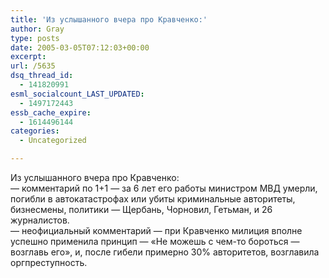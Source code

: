 ```yaml
---
title: 'Из услышанного вчера про Кравченко:'
author: Gray
type: posts
date: 2005-03-05T07:12:03+00:00
excerpt:
url: /5635
dsq_thread_id:
  - 141820991
esml_socialcount_LAST_UPDATED:
  - 1497172443
essb_cache_expire:
  - 1614496144
categories:
  - Uncategorized

---
```








Из услышанного вчера про Кравченко:  
&#8212; комментарий по 1+1 &#8212; за 6 лет его работы министром МВД умерли, погибли в автокатастрофах или убиты криминальные авторитеты, бизнесмены, политики &#8212; Щербань, Чорновил, Гетьман, и 26 журналистов.  
&#8212; неофициальный комментарий &#8212; при Кравченко милиция вполне успешно применила принцип &#8212; &#171;Не можешь с чем-то бороться &#8212; возглавь его&#187;, и, после гибели примерно 30% авторитетов, возглавила оргпреступность.